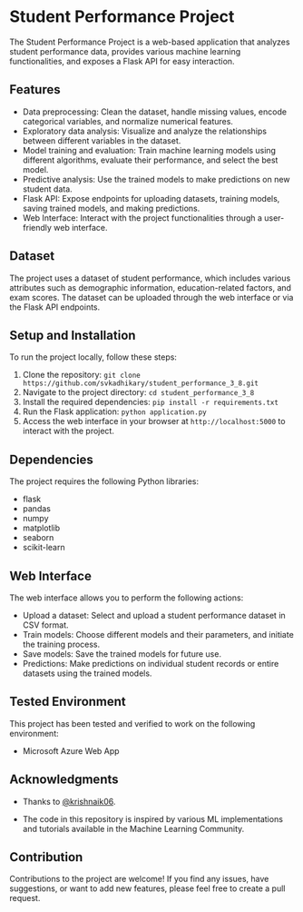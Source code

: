 # Student Performance Project

The Student Performance Project is a web-based application that analyzes student performance data, provides various machine learning functionalities, and exposes a Flask API for easy interaction.

## Features

- Data preprocessing: Clean the dataset, handle missing values, encode categorical variables, and normalize numerical features.
- Exploratory data analysis: Visualize and analyze the relationships between different variables in the dataset.
- Model training and evaluation: Train machine learning models using different algorithms, evaluate their performance, and select the best model.
- Predictive analysis: Use the trained models to make predictions on new student data.
- Flask API: Expose endpoints for uploading datasets, training models, saving trained models, and making predictions.
- Web Interface: Interact with the project functionalities through a user-friendly web interface.

## Dataset

The project uses a dataset of student performance, which includes various attributes such as demographic information, education-related factors, and exam scores. The dataset can be uploaded through the web interface or via the Flask API endpoints.

## Setup and Installation

To run the project locally, follow these steps:

1. Clone the repository: `git clone https://github.com/svkadhikary/student_performance_3_8.git`
2. Navigate to the project directory: `cd student_performance_3_8`
3. Install the required dependencies: `pip install -r requirements.txt`
4. Run the Flask application: `python application.py`
5. Access the web interface in your browser at `http://localhost:5000` to interact with the project.

## Dependencies

The project requires the following Python libraries:

- flask
- pandas
- numpy
- matplotlib
- seaborn
- scikit-learn


## Web Interface

The web interface allows you to perform the following actions:

- Upload a dataset: Select and upload a student performance dataset in CSV format.
- Train models: Choose different models and their parameters, and initiate the training process.
- Save models: Save the trained models for future use.
- Predictions: Make predictions on individual student records or entire datasets using the trained models.

## Tested Environment

This project has been tested and verified to work on the following environment:

- Microsoft Azure Web App

## Acknowledgments

- Thanks to [@krishnaik06](https://github.com/krishnaik06).

- The code in this repository is inspired by various ML implementations and tutorials available in the Machine Learning Community.

## Contribution

Contributions to the project are welcome! If you find any issues, have suggestions, or want to add new features, please feel free to create a pull request.


